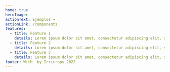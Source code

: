 ```yaml
---
home: true
heroImage:
actionText: Ejemplos →
actionLink: /components
features:
  - title: Feature 1
    details: Lorem ipsum dolor sit amet, consectetur adipiscing elit, sed do eiusmod tempor incididunt ut labore et dolore magna aliqua.
  - title: Feature 2
    details: Lorem ipsum dolor sit amet, consectetur adipiscing elit, sed do eiusmod tempor incididunt ut labore et dolore magna aliqua.
  - title: Feature 3
    details: Lorem ipsum dolor sit amet, consectetur adipiscing elit, sed do eiusmod tempor incididunt ut labore et dolore magna aliqua.
footer: With  by Irricrops 2022
---
```

